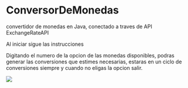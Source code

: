 # ConversorDeMonedas
convertidor de monedas en Java, conectado a traves de API ExchangeRateAPI 


Al iniciar sigue las instrucciones

Digitando el numero de la opcion de las monedas disponibles,
podras generar las conversiones que estimes necesarias,
estaras en un ciclo de conversiones siempre y cuando no eligas 
la opcion salir.



<img src="Badge-Conversor.png">
